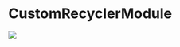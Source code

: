 # CustomRecyclerModule
[![](https://jitpack.io/v/AndreiGrek/CustomRecyclerModule.svg)](https://jitpack.io/#AndreiGrek/CustomRecyclerModule)
